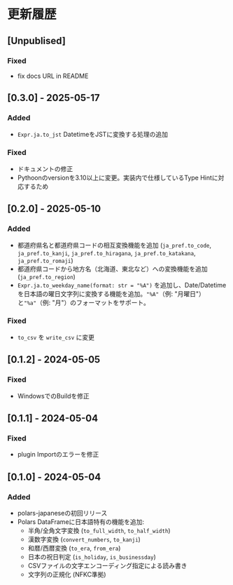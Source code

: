 # 更新履歴

## [Unpublised]
### Fixed
- fix docs URL in README

## [0.3.0] - 2025-05-17
### Added
- `Expr.ja.to_jst` DatetimeをJSTに変換する処理の追加

### Fixed
- ドキュメントの修正
- Pythoonのversionを3.10以上に変更。実装内で仕様しているType Hintに対応するため

## [0.2.0] - 2025-05-10
### Added
- 都道府県名と都道府県コードの相互変換機能を追加 (`ja_pref.to_code`, `ja_pref.to_kanji`, `ja_pref.to_hiragana`, `ja_pref.to_katakana`, `ja_pref.to_romaji`)
- 都道府県コードから地方名（北海道、東北など）への変換機能を追加 (`ja_pref.to_region`)
- `Expr.ja.to_weekday_name(format: str = "%A")` を追加し、Date/Datetimeを日本語の曜日文字列に変換する機能を追加。`"%A"`（例: "月曜日"）と`"%a"`（例: "月"）のフォーマットをサポート。

### Fixed
- `to_csv` を `write_csv` に変更

## [0.1.2] - 2024-05-05
### Fixed
- WindowsでのBuildを修正

## [0.1.1] - 2024-05-04
### Fixed
- plugin Importのエラーを修正

## [0.1.0] - 2024-05-04

### Added
- polars-japaneseの初回リリース
- Polars DataFrameに日本語特有の機能を追加:
  - 半角/全角文字変換 (`to_full_width`, `to_half_width`)
  - 漢数字変換 (`convert_numbers`, `to_kanji`)
  - 和暦/西暦変換 (`to_era`, `from_era`)
  - 日本の祝日判定 (`is_holiday`, `is_businessday`)
  - CSVファイルの文字エンコーディング指定による読み書き
  - 文字列の正規化 (NFKC準拠)
